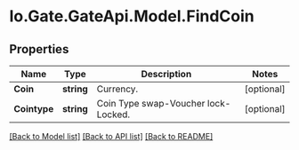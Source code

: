 
# Io.Gate.GateApi.Model.FindCoin

## Properties

Name | Type | Description | Notes
------------ | ------------- | ------------- | -------------
**Coin** | **string** | Currency. | [optional] 
**Cointype** | **string** | Coin Type swap-Voucher lock-Locked. | [optional] 

[[Back to Model list]](../README.md#documentation-for-models)
[[Back to API list]](../README.md#documentation-for-api-endpoints)
[[Back to README]](../README.md)
